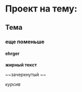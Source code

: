# Проект на тему: 
## Тема
### еще поменьше
#### ehrger

**жирный текст**

~~зачеркнутый ~~

*курсив*

